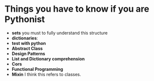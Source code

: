 # Things you have to know if you are Pythonist

- **sets** you must to fully understand this structure
- **dictionaries**:
- **test with python**
- **Abstract Class**
- **Design Patterns** 
- **List and Dictionary comprehension**
- **Cors**
- **Functional Programming**
- **Mixin** I think this refers to classes.


